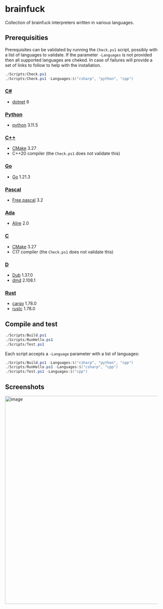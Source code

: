 # brainfuck
Collection of brainfuck interpreters written in various languages.

## Prerequisities
Prerequisites can be validated by running the `Check.ps1` script, possibly with a list of languages to validate. If the parameter `-Languages` is not provided then all supported languages are cheked. In case of failures will provide a set of links to follow to help with the installation.
```powershell
./Scripts/Check.ps1
./Scripts/Check.ps1 -Languages:$("csharp", "python", "cpp")
```

### [C#](https://github.com/sanelli/brainfuck/tree/main/csharp)
- [dotnet](https://dotnet.microsoft.com) 8

### [Python](https://github.com/sanelli/brainfuck/tree/main/python)
- [python](https://www.python.org) 3.11.5

### [C++](https://github.com/sanelli/brainfuck/tree/main/cpp)
- [CMake](https://cmake.org) 3.27
- C++20 compiler (the `Check.ps1` does not validate this)

### [Go](https://github.com/sanelli/brainfuck/tree/main/go)
- [Go](https://go.dev) 1.21.3

### [Pascal](https://github.com/sanelli/brainfuck/tree/main/pascal)
- [Free pascal](https://www.freepascal.org) 3.2

### [Ada](https://github.com/sanelli/brainfuck/tree/main/ada)
- [Alire](https://alire.ada.dev) 2.0

### [C](https://github.com/sanelli/brainfuck/tree/main/c)
- [CMake](https://cmake.org) 3.27
- C17 compiler (the `Check.ps1` does not validate this)

### [D](https://github.com/sanelli/brainfuck/tree/main/d)
- [Dub](https://dub.pm) 1.37.0
- [dmd](https://dlang.org) 2.108.1

### [Rust](https://github.com/sanelli/brainfuck/tree/main/rust)
- [cargo](https://www.rust-lang.org) 1.78.0
- [rustc](https://www.rust-lang.org) 1.78.0

## Compile and test
```powershell
./Scripts/Build.ps1
./Scripts/RunHello.ps1
./Scripts/Test.ps1
```

Each script accepts a `-Language` parameter with a list of languages:
```powershell
./Scripts/Build.ps1 -Languages:$("csharp", "python", "cpp")
./Scripts/RunHello.ps1 -Languages:$("csharp", "cpp")
./Scripts/Test.ps1 -Languages:$("cpp")
```

## Screenshots

<img width="682" alt="image" src="https://github.com/sanelli/brainfuck/assets/2866041/636f62c0-0b56-426a-b4ed-f8edb18dcb96">

